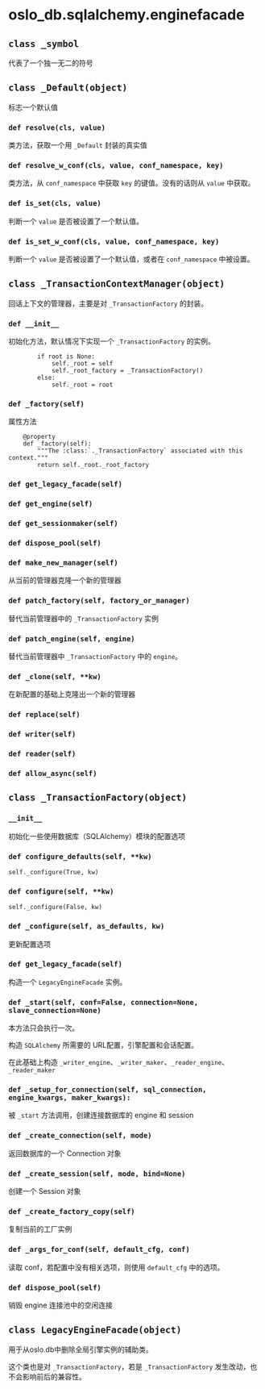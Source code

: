 # oslo_db.sqlalchemy.enginefacade

## `class _symbol`

代表了一个独一无二的符号

## `class _Default(object)`

标志一个默认值

### `def resolve(cls, value)`

类方法，获取一个用 `_Default` 封装的真实值

### `def resolve_w_conf(cls, value, conf_namespace, key)`

类方法，从 `conf_namespace` 中获取 `key` 的键值。没有的话则从 `value` 中获取。

### `def is_set(cls, value)`

判断一个 `value` 是否被设置了一个默认值。

### `def is_set_w_conf(cls, value, conf_namespace, key)`

判断一个 `value` 是否被设置了一个默认值，或者在 `conf_namespace` 中被设置。

## `class _TransactionContextManager(object)`

回话上下文的管理器，主要是对 `_TransactionFactory` 的封装。

### `def __init__`

初始化方法，默认情况下实现一个 `_TransactionFactory` 的实例。

```
        if root is None:
            self._root = self
            self._root_factory = _TransactionFactory()
        else:
            self._root = root
```

### `def _factory(self)`

属性方法

```
    @property
    def _factory(self):
        """The :class:`._TransactionFactory` associated with this context."""
        return self._root._root_factory
```

### `def get_legacy_facade(self)`

### `def get_engine(self)`

### `def get_sessionmaker(self)`

### `def dispose_pool(self)`

### `def make_new_manager(self)`

从当前的管理器克隆一个新的管理器

### `def patch_factory(self, factory_or_manager)`

替代当前管理器中的 `_TransactionFactory` 实例

### `def patch_engine(self, engine)`

替代当前管理器中 `_TransactionFactory` 中的 `engine`。

### `def _clone(self, **kw)`

在新配置的基础上克隆出一个新的管理器

### `def replace(self)`

### `def writer(self)`

### `def reader(self)`

### `def allow_async(self)`

## `class _TransactionFactory(object)`

### `__init__`

初始化一些使用数据库（SQLAlchemy）模块的配置选项

### `def configure_defaults(self, **kw)`

```
self._configure(True, kw)
```

### `def configure(self, **kw)`

```
self._configure(False, kw)
```

### `def _configure(self, as_defaults, kw)`

更新配置选项

### `def get_legacy_facade(self)`

构造一个 `LegacyEngineFacade` 实例。

### `def _start(self, conf=False, connection=None, slave_connection=None)`

本方法只会执行一次。

构造 `SQLAlchemy` 所需要的 URL配置，引擎配置和会话配置。

在此基础上构造 `_writer_engine`、`_writer_maker`、`_reader_engine`、`_reader_maker`

### `def _setup_for_connection(self, sql_connection, engine_kwargs, maker_kwargs):`

被 `_start` 方法调用，创建连接数据库的 engine 和 session

### `def _create_connection(self, mode)`

返回数据库的一个 Connection 对象

### `def _create_session(self, mode, bind=None)`

创建一个 Session 对象

### `def _create_factory_copy(self)`

复制当前的工厂实例

### `def _args_for_conf(self, default_cfg, conf)`

读取 conf，若配置中没有相关选项，则使用 `default_cfg` 中的选项。

### `def dispose_pool(self)`

销毁 engine 连接池中的空闲连接

## `class LegacyEngineFacade(object)`

用于从oslo.db中删除全局引擎实例的辅助类。

这个类也是对 `_TransactionFactory`，若是 `_TransactionFactory` 发生改动，也不会影响前后的兼容性。









